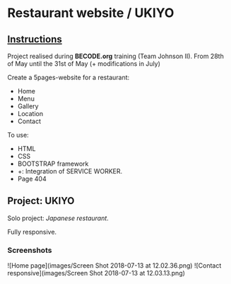 # Restaurant website / UKIYO  

## [Instructions](https://github.com/becodeorg/Johnson2/tree/master/projets/Restaurant_Bootstrap)

Project realised during **BECODE.org** training (Team Johnson II). 
From 28th of May until the 31st of May (+ modifications in July)

Create a 5pages-website for a restaurant:  
* Home
* Menu
* Gallery
* Location
* Contact  

To use:
* HTML
* CSS
* BOOTSTRAP framework
* +: Integration of SERVICE WORKER.
* Page 404


## Project: UKIYO

Solo project: *Japanese restaurant*. 

Fully responsive. 


### Screenshots

![Home page](images/Screen Shot 2018-07-13 at 12.02.36.png)
![Contact responsive](images/Screen Shot 2018-07-13 at 12.03.13.png)  

